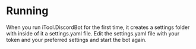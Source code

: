 # Running

When you run iTool.DiscordBot for the first time, it creates a settings folder with inside of it a settings.yaml file. Edit the settings.yaml file with your token and your preferred settings and start the bot again.
